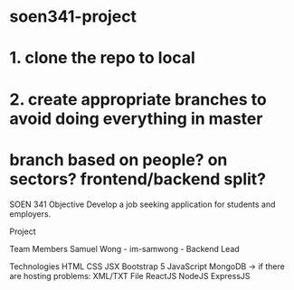 # soen341-project
# 1. clone the repo to local
# 2. create appropriate branches to avoid doing everything in master
# branch based on people? on sectors? frontend/backend split?

SOEN 341
Objective
Develop a job seeking application for students and employers.

Project


Team Members
Samuel Wong - im-samwong - Backend Lead

Technologies
HTML
CSS
JSX
Bootstrap 5
JavaScript
MongoDB -> if there are hosting problems: XML/TXT File 
ReactJS
NodeJS
ExpressJS